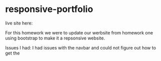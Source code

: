 # responsive-portfolio
live site here:

For this homework we were to update our werbsite from homework one using bootstrap to make it a repsonsive website.

Issues I had: I had issues with the navbar and could not figure out how to get the 
